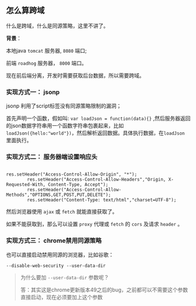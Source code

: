 ## 怎么算跨域

什么是跨域，什么是同源策略，这里不讲了。

**背景**： 

本地java `tomcat` 服务器, `8080` 端口;

前端 `roadhog` 服务器， `8000` 端口。

现在前后端分离，开发时需要获取后台数据，所以需要跨域。

### 实现方式一： jsonp

jsonp 利用了script标签没有同源策略限制的漏洞；

首先声明一个函数，假如叫: `var loadJson = function(data){}` ,然后服务器返回的json数据字符串用一个函数字符串包裹起来，比如 `loadJson({hello:"world"})`，然后解析返回数据。具体执行数据，在`loadJson` 里面执行。

### 实现方式二： 服务器端设置响应头

```

res.setHeader("Access-Control-Allow-Origin", "*");
		res.setHeader("Access-Control-Allow-Headers","Origin, X-Requested-With, Content-Type, Accept");
		res.setHeader("Access-Control-Allow-Methods","OPTIONS,GET,POST,PUT,DELETE");
		res.setHeader("Content-Type: text/html","charset=UTF-8");

```

然后浏览器使用 `ajax` 或 `fetch` 就能直接获取了。

如果不能获取到，那么可以设置 `proxy` 代理或 `fetch` 的 `cors` 及请求 `header` 。

### 实现方式三： chrome禁用同源策略

也可以直接启动禁用同源的浏览器，比如谷歌： 

`--disable-web-security --user-data-dir`

> 为什么要加 `--user-data-dir` 参数呢？
> 
> 答：其实这是chrome更新版本49之后的bug，之前都可以不需要这个参数直接启动，现在必须要加上这个参数